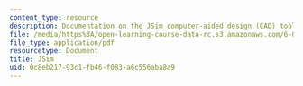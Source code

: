 ```yaml
---
content_type: resource
description: Documentation on the JSim computer-aided design (CAD) tool.
file: /media/https%3A/open-learning-course-data-rc.s3.amazonaws.com/6-004-computation-structures-spring-2009/0c8eb21793c1fb46f083a6c556aba8a9_MIT6_004s09_lab_tool_jsim.pdf
file_type: application/pdf
resourcetype: Document
title: JSim
uid: 0c8eb217-93c1-fb46-f083-a6c556aba8a9
---
```

